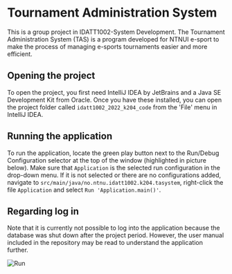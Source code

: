 <h1>Tournament Administration System</h1>

This is a group project in IDATT1002-System Development. The Tournament Administration System (TAS) is a program developed for NTNUI e-sport to make the process of managing e-sports tournaments easier and more efficient.

## Opening the project
To open the project, you first need IntelliJ IDEA by JetBrains and a Java SE Development Kit from Oracle. 
Once you have these installed, you can open the project folder called `idatt1002_2022_k204_code` from the 'File' menu 
in IntelliJ IDEA.

## Running the application
To run the application, locate the green play button next to the Run/Debug Configuration selector at the top of the 
window (highlighted in picture below). Make sure that `Application` is the selected run configuration in the drop-down menu.
If it is not selected or there are no configurations added, navigate to `src/main/java/no.ntnu.idatt1002.k204.tasystem`, 
right-click the file `Application` and select `Run 'Application.main()'`. 

## Regarding log in
Note that it is currently not possible to log into the application because the database was shut down after the project period. 
However, the user manual included in the repository may be read to understand the application further.

![Run](./run.png)
